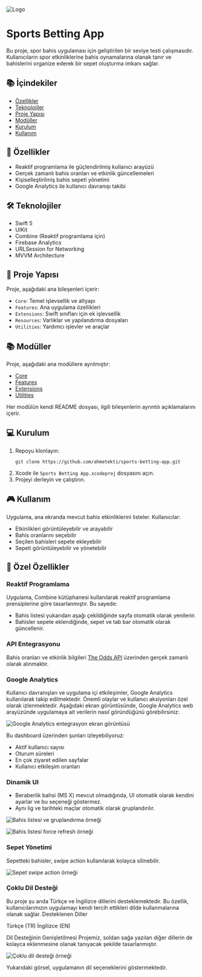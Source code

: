 ![Logo](images/header.png)

# Sports Betting App

Bu proje, spor bahis uygulaması için geliştirilen bir seviye testi çalışmasıdır. Kullanıcıların spor etkinliklerine bahis oynamalarına olanak tanır ve bahislerini organize ederek bir sepet oluşturma imkanı sağlar.

## 📚 İçindekiler

- [Özellikler](#-özellikler)
- [Teknolojiler](#-teknolojiler)
- [Proje Yapısı](#-proje-yapısı)
- [Modüller](#-modüller)
- [Kurulum](#-kurulum)
- [Kullanım](#-kullanım)

## 🌟 Özellikler 

- Reaktif programlama ile güçlendirilmiş kullanıcı arayüzü
- Gerçek zamanlı bahis oranları ve etkinlik güncellemeleri
- Kişiselleştirilmiş bahis sepeti yönetimi
- Google Analytics ile kullanıcı davranışı takibi
  
## 🛠 Teknolojiler

- Swift 5
- UIKit
- Combine (Reaktif programlama için)
- Firebase Analytics
- URLSession for Networking
- MVVM Architecture

## 📂 Proje Yapısı

Proje, aşağıdaki ana bileşenleri içerir:

- `Core`: Temel işlevsellik ve altyapı
- `Features`: Ana uygulama özellikleri
- `Extensions`: Swift sınıfları için ek işlevsellik
- `Resources`: Varlıklar ve yapılandırma dosyaları
- `Utilities`: Yardımcı işlevler ve araçlar

## 📚 Modüller

Proje, aşağıdaki ana modüllere ayrılmıştır:

- [Core](./Sports%20Betting%20App/Core/README+Core.md)
- [Features](./Sports%20Betting%20App/Features/README+Features.md)
- [Extensions](./Sports%20Betting%20App/Extensions/README+Extensions.md)
- [Utilities](./Sports%20Betting%20App/Utilities/README+Utilities.md)

Her modülün kendi README dosyası, ilgili bileşenlerin ayrıntılı açıklamalarını içerir.

## 💻 Kurulum 

1. Repoyu klonlayın:
   ```
   git clone https://github.com/ahmetekti/sports-betting-app.git
   ```
2. Xcode ile `Sports Betting App.xcodeproj` dosyasını açın.
3. Projeyi derleyin ve çalıştırın.

## 🎮 Kullanım

Uygulama, ana ekranda mevcut bahis etkinliklerini listeler. Kullanıcılar:

- Etkinlikleri görüntüleyebilir ve arayabilir
- Bahis oranlarını seçebilir
- Seçilen bahisleri sepete ekleyebilir
- Sepeti görüntüleyebilir ve yönetebilir

## 🚀 Özel Özellikler

### Reaktif Programlama

Uygulama, Combine kütüphanesi kullanılarak reaktif programlama prensiplerine göre tasarlanmıştır. Bu sayede:

- Bahis listesi yukarıdan aşağı çekildiğinde sayfa otomatik olarak yenilenir.
- Bahisler sepete eklendiğinde, sepet ve tab bar otomatik olarak güncellenir.

### API Entegrasyonu

Bahis oranları ve etkinlik bilgileri [The Odds API](https://the-odds-api.com/) üzerinden gerçek zamanlı olarak alınmaktır.

### Google Analytics

Kullanıcı davranışları ve uygulama içi etkileşimler, Google Analytics kullanılarak takip edilmektedir. Önemli olaylar ve kullanıcı aksiyonları özel olarak izlenmektedir.
Aşağıdaki ekran görüntüsünde, Google Analytics web arayüzünde uygulamaya ait verilerin nasıl göründüğünü görebilirsiniz:

![Google Analytics entegrasyon ekran görüntüsü](images/analytics.png)

Bu dashboard üzerinden şunları izleyebiliyoruz:

- Aktif kullanıcı sayısı
- Oturum süreleri
- En çok ziyaret edilen sayfalar
- Kullanıcı etkileşim oranları


### Dinamik UI

- Beraberlik bahsi (MS X) mevcut olmadığında, UI otomatik olarak kendini ayarlar ve bu seçeneği göstermez.
- Aynı lig ve tarihteki maçlar otomatik olarak gruplandırılır.

![Bahis listesi ve gruplandırma örneği](images/group-event.PNG)

![Bahis listesi force refresh örneği](images/force-refresh.PNG)


### Sepet Yönetimi

Sepetteki bahisler, swipe action kullanılarak kolayca silinebilir.

![Sepet swipe action örneği](images/swipe-action.PNG)


### Çoklu Dil Desteği
Bu proje şu anda Türkçe ve İngilizce dillerini desteklemektedir. Bu özellik, kullanıcılarımızın uygulamayı kendi tercih ettikleri dilde kullanmalarına olanak sağlar.
Desteklenen Diller

Türkçe (TR)
İngilizce (EN)

Dil Desteğinin Genişletilmesi
Projemiz, soldan sağa yazılan diğer dillerin de kolayca eklenmesine olanak tanıyacak şekilde tasarlanmıştır.

![Çoklu dil desteği örneği](images/multi-languages.PNG)

Yukarıdaki görsel, uygulamanın dil seçeneklerini göstermektedir.
